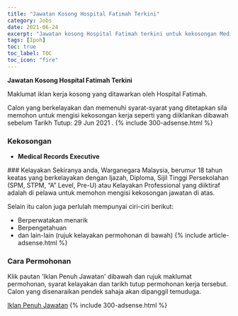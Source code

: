 ```yaml
---
title: "Jawatan Kosong Hospital Fatimah Terkini" 
category: Jobs 
date: 2021-06-24 
excerpt: "Jawatan kosong Hospital Fatimah terkini untuk kekosongan Medical Records Executive" 
tags: [Ipoh] 
toc: true 
toc_label: TOC 
toc_icon: "fire" 
--- 
```


**Jawatan Kosong Hospital Fatimah Terkini**

Maklumat iklan kerja kosong yang ditawarkan oleh Hospital Fatimah. 

Calon yang berkelayakan dan memenuhi syarat-syarat yang ditetapkan sila memohon untuk mengisi kekosongan kerja seperti yang diiklankan dibawah sebelum Tarikh Tutup: 29 Jun 2021 . 
{% include 300-adsense.html %} 
### Kekosongan 
<ul>
<li><strong>Medical Records Executive&#160;</strong></li>
</ul> 
### Kelayakan 
Sekiranya anda, Warganegara Malaysia, berumur 18 tahun keatas yang berkelayakan dengan Ijazah, Diploma, Sijil Tinggi Persekolahan (SPM, STPM, “A” Level, Pre-U) atau Kelayakan Professional yang diiktiraf adalah di pelawa untuk memohon mengisi kekosongan jawatan di atas.

Selain itu calon juga perlulah mempunyai ciri-ciri berikut:
- Berperwatakan menarik
- Berpengetahuan
- dan lain-lain (rujuk kelayakan permohonan di bawah) 
{% include article-adsense.html %} 
### Cara Permohonan 
Klik pautan 'Iklan Penuh Jawatan' dibawah dan rujuk maklumat permohonan, syarat kelayakan dan tarikh tutup permohonan kerja tersebut.
Calon yang disenaraikan pendek sahaja akan dipanggil temuduga.

<a href="https://www.jobstreet.com.my/en/job/medical-records-executive-4597677?jobId=jobstreet-my-job-4597677&sectionRank=1&token=0~7e5c94d4-2290-4c61-bbe9-d273f89ae926&searchPath=%2Fen%2Fjob-search%2Fjobs-at-hospital-fatimah%2F&fr=SRP%20View%20In%20New%20Tab" class="btn btn--info" target="_blank" rel="nofollow noopenner">Iklan Penuh Jawatan</a> 
{% include 300-adsense.html %} 